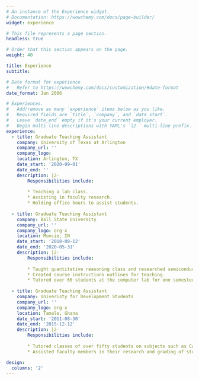 ```yaml
---
# An instance of the Experience widget.
# Documentation: https://wowchemy.com/docs/page-builder/
widget: experience

# This file represents a page section.
headless: true

# Order that this section appears on the page.
weight: 40

title: Experience
subtitle:

# Date format for experience
#   Refer to https://wowchemy.com/docs/customization/#date-format
date_format: Jan 2006

# Experiences.
#   Add/remove as many `experience` items below as you like.
#   Required fields are `title`, `company`, and `date_start`.
#   Leave `date_end` empty if it's your current employer.
#   Begin multi-line descriptions with YAML's `|2-` multi-line prefix.
experience:
  - title: Graduate Teaching Assistant
    company: University of Texas at Arlington
    company_url: ''
    company_logo: 
    location: Arlington, TX
    date_start: '2020-09-01'
    date_end: ''
    description: |2-
        Responsibilities include:
        
        * Teaching a lab class.
        * Assisting in faculty research.
        * Holding office hours to assist students.
        
  - title: Graduate Teaching Assistant
    company: Ball State University
    company_url: ''
    company_logo: org-x
    location: Muncie, IN
    date_start: '2018-08-12'
    date_end: '2020-05-31'
    description: |2-
        Responsibilities include:
        
        * Taught quantitative reasoning class and researched semiconductor physics.
        * Created course instructions outlines for teaching.
        * Tutored over 60 students at the computer lab for one semester
  
  - title: Graduate Teaching Assistant
    company: Univeristy for Development Students
    company_url: ''
    company_logo: org-x
    location: Tamale, Ghana
    date_start: '2011-08-30'
    date_end: '2015-12-12'
    description: |2-
        Responsibilities include:
        
        * Tutored classes of over fifty students on subjects such as Calculus, Statistics, Actuarial and financial mathematics for two years.
        * Assisted faculty members in their research and grading of students’ assignments and quizzes for two years.

design:
  columns: '2'
---
```

